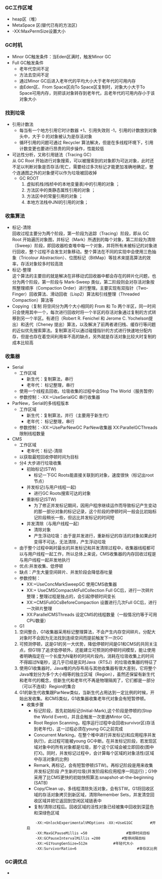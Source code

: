 ### GC工作区域
- heap区（堆）
- MetaSpace 区(替代已有的方法区)
- -XX:MaxPermSize设置大小

### GC时机
- Minor GC触发条件：当Eden区满时，触发Minor GC
- Full GC触发条件
    - 老年代空间不足
    - 方法去空间不足
    - 通过Minor GC后进入老年代的平均大小大于老年代的可用内存
    - 由Eden区、From Space区向To Space区复制时，对象大小大于To Space可用内存，则把该对象转存到老年代，且老年代的可用内存小于该对象大小


### 找到垃圾
- 引用计数法
    - 每当有一个地方引用它时计数器 +1、引用失效则 -1，引用的计数放到对象头中，大于 0 的对象被认为是存活对象
    - 循环引用的问题可通过 Recycler 算法解决，但是在多线程环境下，引用计数变更也要进行昂贵的同步操作，性能较低
- 可达性分析，又称引用链法（Tracing GC）  
从 GC Root 开始进行对象搜索，可以被搜索到的对象即为可达对象，此时还不足以判断对象是否存活/死亡，需要经过多次标记才能更加准确地确定，整个连通图之外的对象便可以作为垃圾被回收掉
    - GC ROOT
        1. 虚拟机栈(栈桢中的本地变量表)中的引用的对象 ；
        2. 方法区中的类静态属性引用的对象 ；
        3. 方法区中的常量引用的对象 ；
        4. 本地方法栈中JNI的引用的对象；

### 收集算法
- 标记-清除  
回收过程主要分为两个阶段，第一阶段为追踪（Tracing）阶段，即从 GC Root 开始遍历对象图，并标记（Mark）所遇到的每个对象，第二阶段为清除（Sweep）阶段，即回收器检查堆中每一个对象，并将所有未被标记的对象进行回收，整个过程不会发生对象移动。整个算法在不同的实现中会使用三色抽象（Tricolour Abstraction）、位图标记（BitMap）等技术来提高算法的效率，存活对象较多时较高效
- 标记-整理  
这个算法的主要目的就是解决在非移动式回收器中都会存在的碎片化问题，也分为两个阶段，第一阶段与 Mark-Sweep 类似，第二阶段则会对存活对象按照整理顺序（Compaction Order）进行整理。主要实现有双指针（Two-Finger）回收算法、滑动回收（Lisp2）算法和引线整理（Threaded Compaction）算法等
- Copying（复制  将空间分为两个大小相同的 From 和 To 两个半区，同一时间只会使用其中一个，每次进行回收时将一个半区的存活对象通过复制的方式转移到另一个半区。有递归（Robert R. Fenichel 和 Jerome C. Yochelson提出）和迭代（Cheney 提出）算法，以及解决了前两者递归栈、缓存行等问题的近似优先搜索算法。复制算法可以通过碰撞指针的方式进行快速地分配内存，但是也存在着空间利用率不高的缺点，另外就是存活对象比较大时复制的成本比较高

### 收集器
- Serial
    - 工作区域
        - 新生代：复制算法，串行
        - 老年代： 标记整理，串行
    - 使用一个线程去回收。垃圾收集的过程中会Stop The World（服务暂停）
    - 参数控制：-XX:+UseSerialGC  串行收集器
- ParNew，Serial的多线程版本
    - 工作区域
        - 新生代：复制算法，并行（主要用于新生代）
        - 老年代： 标记整理，串行
    - 参数控制：-XX:+UseParNewGC  ParNew收集器 XX:ParallelGCThreads 限制线程数量
- CMS  
    - 工作区域
        - 老年代：标记-清除
    - 以获取最短回收停顿时间为目标
    - 分4 大步进行垃圾收集
        - 初始标记(STW)
            - 标记一下GC Roots能直接关联到的对象，速度很快（标记出root节点）
        - 并发标记(与用户线程一起)
            - 进行GC Roots搜索可达的对象
        - 重新标记(STW)
            - 为了修正并发标记期间，因用户程序继续运作而导致标记产生变动的那一部分对象的标记记录，这个阶段的停顿时间一般会比初始标记阶段稍长一些，但远比并发标记的时间短
        - 并发清除（与用户线程一起）
            - 清除对象
            - 产生浮动垃圾：由于是并发进行，重新标记的存活的对象如果此时变得不可达，无法清除，产生浮动垃圾
    - 由于整个过程中耗时最长的并发标记和并发清除过程中，收集器线程都可以与用户线程一起工作，所以总体上来说，CMS收集器的内存回收过程是与用户线程一起并发地执行
    - 优点:并发收集、低停顿
    - 缺点：产生大量空间碎片、并发阶段会降低吞吐量
    - 参数控制：
        - XX:+UseConcMarkSweepGC  使用CMS收集器
        - XX:+ UseCMSCompactAtFullCollection Full GC后，进行一次碎片整理；整理过程是独占的，会引起停顿时间变长
        - XX:+CMSFullGCsBeforeCompaction  设置进行几次Full GC后，进行一次碎片整理
        - XX:ParallelCMSThreads  设定CMS的线程数量（一般情况约等于可用CPU数量）
    - G1  
     1. 空间整合，G1收集器采用标记整理算法，不会产生内存空间碎片。分配大对象时不会因为无法找到连续空间而提前触发下一次GC
     2. 可预测停顿，这是G1的另一大优势，降低停顿时间是G1和CMS的共同关注点，但G1除了追求低停顿外，还能建立可预测的停顿时间模型，能让使用者明确指定在一个长度为N毫秒的时间片段内，消耗在垃圾收集上的时间不得超过N毫秒，这几乎已经是实时Java（RTSJ）的垃圾收集器的特征了
     3. 使用G1收集器时，Java堆的内存布局与其他收集器有很大差别，它将整个Java堆划分为多个大小相等的独立区域（Region），虽然还保留有新生代和老年代的概念，但新生代和老年代不再是物理隔阂了，它们都是一部分（可以不连续）Region的集合
     4. G1的新生代收集跟ParNew类似，当新生代占用达到一定比例的时候，开始出发收集。和CMS类似，G1收集器收集老年代对象会有短暂停顿。
        - 收集步骤
            - 标记阶段，首先初始标记(Initial-Mark),这个阶段是停顿的(Stop the World Event)，并且会触发一次普通Mintor GC。
            - Root Region Scanning，程序运行过程中会回收survivor区(存活到老年代)，这一过程必须在young GC之前完成
            - Concurrent Marking，在整个堆中进行并发标记(和应用程序并发执行)，此过程可能被young GC中断。在并发标记阶段，若发现区域对象中的所有对象都是垃圾，那个这个区域会被立即回收(图中打X)。同时，并发标记过程中，会计算每个区域的对象活性(区域中存活对象的比例)
            - Remark, 再标记，会有短暂停顿(STW)。再标记阶段是用来收集 并发标记阶段 产生新的垃圾(并发阶段和应用程序一同运行)；G1中采用了比CMS更快的初始快照算法:snapshot-at-the-beginning (SATB)
            - Copy/Clean up，多线程清除失活对象，会有STW。G1将回收区域的存活对象拷贝到新区域，清除Remember Sets，并发清空回收区域并把它返回到空闲区域链表中
            - 复制/清除过程后。回收区域的活性对象已经被集中回收到深蓝色和深绿色区域
            ```
                -XX:+UnlockExperimentalVMOptions -XX:+UseG1GC        #开启
                -XX:MaxGCPauseMillis =50                  #暂停时间目标
                -XX:GCPauseIntervalMillis =200          #暂停间隔目标
                -XX:+G1YoungGenSize=512m            #年轻代大小
                -XX:SurvivorRatio=6                            #幸存区比例
            ```

### GC调优点
- 